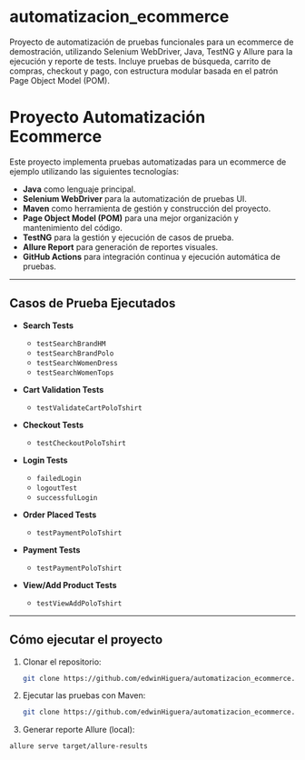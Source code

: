 # automatizacion_ecommerce
Proyecto de automatización de pruebas funcionales para un ecommerce de demostración, utilizando Selenium WebDriver, Java, TestNG y Allure para la ejecución y reporte de tests. Incluye pruebas de búsqueda, carrito de compras, checkout y pago, con estructura modular basada en el patrón Page Object Model (POM).

# Proyecto Automatización Ecommerce

Este proyecto implementa pruebas automatizadas para un ecommerce de ejemplo utilizando las siguientes tecnologías:

- **Java** como lenguaje principal.
- **Selenium WebDriver** para la automatización de pruebas UI.
- **Maven** como herramienta de gestión y construcción del proyecto.
- **Page Object Model (POM)** para una mejor organización y mantenimiento del código.
- **TestNG** para la gestión y ejecución de casos de prueba.
- **Allure Report** para generación de reportes visuales.
- **GitHub Actions** para integración continua y ejecución automática de pruebas.

---

## Casos de Prueba Ejecutados

- **Search Tests**
  - `testSearchBrandHM`
  - `testSearchBrandPolo`
  - `testSearchWomenDress`
  - `testSearchWomenTops`

- **Cart Validation Tests**
  - `testValidateCartPoloTshirt`

- **Checkout Tests**
  - `testCheckoutPoloTshirt`

- **Login Tests**
  - `failedLogin`
  - `logoutTest`
  - `successfulLogin`

- **Order Placed Tests**
  - `testPaymentPoloTshirt`

- **Payment Tests**
  - `testPaymentPoloTshirt`

- **View/Add Product Tests**
  - `testViewAddPoloTshirt`

---

## Cómo ejecutar el proyecto

1. Clonar el repositorio:
   ```bash
   git clone https://github.com/edwinHiguera/automatizacion_ecommerce.git

   
2. Ejecutar las pruebas con Maven:
   ```bash
   git clone https://github.com/edwinHiguera/automatizacion_ecommerce.git


3. Generar reporte Allure (local):
```bash 
allure serve target/allure-results 

